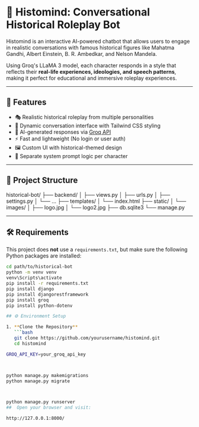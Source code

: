 # 🧠 Histomind: Conversational Historical Roleplay Bot

Histomind is an interactive AI-powered chatbot that allows users to engage in realistic conversations with famous historical figures like Mahatma Gandhi, Albert Einstein, B. R. Ambedkar, and Nelson Mandela.

Using Groq's LLaMA 3 model, each character responds in a style that reflects their **real-life experiences, ideologies, and speech patterns**, making it perfect for educational and immersive roleplay experiences.

---

## 🚀 Features

- 🎭 Realistic historical roleplay from multiple personalities
- 💬 Dynamic conversation interface with Tailwind CSS styling
- 🔄 AI-generated responses via [Groq API](https://groq.com)
- ⚡️ Fast and lightweight (No login or user auth)
- 🖼️ Custom UI with historical-themed design
- 🧠 Separate system prompt logic per character

---

## 📁 Project Structure

historical-bot/
├── backend/
│ ├── views.py
│ ├── urls.py
│ ├── settings.py
│ └── ...
├── templates/
│ └── index.html
├── static/
│ └── images/
│ ├── logo.jpg
│ └── logo2.jpg
├── db.sqlite3
└── manage.py


---

## 🛠️ Requirements

This project does **not** use a `requirements.txt`, but make sure the following Python packages are installed:

```bash
cd path/to/historical-bot
python -m venv venv
venv\Scripts\activate
pip install -r requirements.txt
pip install django
pip install djangorestframework
pip install groq
pip install python-dotenv

## ⚙️ Environment Setup

1. **Clone the Repository**
   ```bash
   git clone https://github.com/yourusername/histomind.git
   cd histomind

GROQ_API_KEY=your_groq_api_key



python manage.py makemigrations
python manage.py migrate



python manage.py runserver
##  Open your browser and visit:

http://127.0.0.1:8000/
